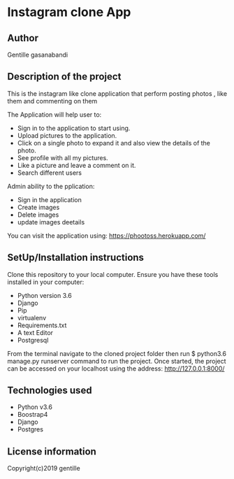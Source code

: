 # Instagram clone App

## Author

Gentille gasanabandi

## Description of the project

This is the instagram like clone  application that perform posting photos , like them and commenting on them

The Application will help user to:
- Sign in to the application to start using.
- Upload pictures to the application.
- Click on a single photo to expand it and also view the details of the photo.
- See  profile with all my pictures.
- Like a picture and leave a comment on it.
- Search different users

Admin ability to the pplication:

- Sign in the application
- Create images
- Delete images
- update images deetails 


You can visit the application using: https://phootoss.herokuapp.com/

## SetUp/Installation instructions

Clone this repository to your local computer.
Ensure you have these tools installed in your computer:
* Python version 3.6 
* Django
* Pip
* virtualenv
* Requirements.txt
* A text  Editor
* Postgresql


From the terminal navigate to the cloned project folder  then run $ python3.6 manage.py runserver command  to run the  project.
Once started, the project can be accessed on your localhost using the address: http://127.0.0.1:8000/

## Technologies used

* Python v3.6
* Boostrap4
* Django
* Postgres

## License information
  
Copyright(c)2019 gentille